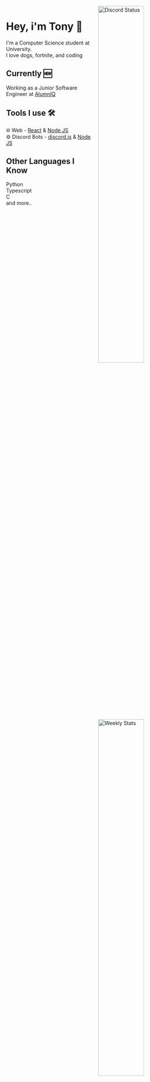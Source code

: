 <a href="https://discord.com/users/534505536712998926" target="_blank">
	<img width="50%" align="right" alt="Discord Status" src="https://lanyard.cnrad.dev/api/534505536712998926?bg=2b2d31&borderRadius=5px">
</a>
<a href="https://wakatime.com/@trintous" target="_blank">
<img width="50%" align="right" alt="Weekly Stats" src="https://github-readme-stats.vercel.app/api/wakatime?username=trintous&border_radius=5px&theme=dark&bg_color=2b2d31&border_color=2b2d31&icon_color=58a6ff&show_icons=true&disable_animations=true&custom_title=Weekly%20Stats">
</a>

<h1>Hey, i'm Tony 👋 </h1>
I'm a Computer Science student at University.
<br />
I love dogs, fortnite, and coding
<br />
<h2>Currently 🆕</h2>
Working as a Junior Software Engineer at <a href="https://www.alumniq.com/">AlumnIQ</a>
<h2>Tools I use 🛠️</h2>
🌐 Web - <a href="https://react.dev/">React</a> & <a href="https://nodejs.org/en">Node JS</a>
<br />
⚙️ Discord Bots - <a href="https://discord.js.org/#/docs/discord.js/main/general/welcome">discord.js</a> & <a href="https://nodejs.org/en">Node JS</a>

<h2>Other Languages I Know</h2>
Python
<br />
Typescript
<br />
C
<br />
and more..
